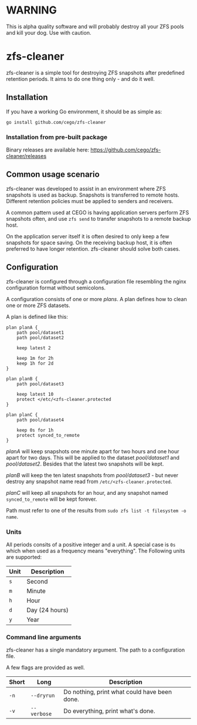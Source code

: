 # WARNING
This is alpha quality software and will probably destroy all your ZFS pools
and kill your dog. Use with caution.

# zfs-cleaner

zfs-cleaner is a simple tool for destroying ZFS snapshots after predefined
retention periods. It aims to do one thing only - and do it well.

## Installation

If you have a working Go environment, it should be as simple as:

    go install github.com/cego/zfs-cleaner

### Installation from pre-built package

Binary releases are available here: https://github.com/cego/zfs-cleaner/releases

## Common usage scenario

zfs-cleaner was developed to assist in an environment where ZFS snapshots is
used as backup. Snapshots is transferred to remote hosts. Different
retention policies must be applied to senders and receivers.

A common pattern used at CEGO is having application servers perform ZFS
snapshots often, and use `zfs send` to transfer snapshots to a remote backup
host.

On the application server itself it is often desired to only keep a few
snapshots for space saving. On the receiving backup host, it is often preferred
to have longer retention. zfs-cleaner should solve both cases.

## Configuration

zfs-cleaner is configured through a configuration file resembling the nginx
configuration format without semicolons.

A configuration consists of one or more *plans*. A plan defines how to clean
one or more ZFS datasets.

A plan is defined like this:

    plan planA {
        path pool/dataset1
        path pool/dataset2

        keep latest 2

        keep 1m for 2h
        keep 1h for 2d
    }

    plan planB {
        path pool/dataset3

        keep latest 10
        protect </etc/<zfs-cleaner.protected
    }

    plan planC {
        path pool/dataset4

        keep 0s for 1h
        protect synced_to_remote
    }

*planA* will keep snapshots one minute apart for two hours and one hour apart
for two days. This will be applied to the dataset *pool/dataset1* and
*pool/dataset2*. Besides that the latest two snapshots will be kept.

*planB* will keep the ten latest snapshots from *pool/dataset3* - but never
destroy any snapshot name read from `/etc/<zfs-cleaner.protected`.

*planC* will keep all snapshots for an hour, and any snapshot named
`synced_to_remote` will be kept forever.

Path must refer to one of the results from `sudo zfs list -t filesystem -o name`.

### Units

All periods consits of a positive integer and a unit. A special case is `0s`
which when used as a frequency means "everything". The Following units are
supported:

| Unit | Description    |
|------|----------------|
| `s`  | Second         |
| `m`  | Minute         |
| `h`  | Hour           |
| `d`  | Day (24 hours) |
| `y`  | Year           |

### Command line arguments

zfs-cleaner has a single mandatory argument. The path to a configuration file.

A few flags are provided as well.

| Short | Long           | Description                                                                               |
|-------|----------------|-------------------------------------------------------------------------------------------|
| `-n`  | `--dryrun`     | Do nothing, print what could have been done.                                              |
| `-v`  | `--verbose`    | Do everything, print what's done.                                                         |
